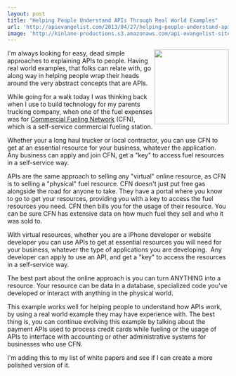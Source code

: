 ```yaml
---
layout: post
title: "Helping People Understand APIs Through Real World Examples"
url: 'http://apievangelist.com/2013/04/27/helping-people-understand-apis-through-real-world-examples/'
image: 'http://kinlane-productions.s3.amazonaws.com/api-evangelist-site/blog/commercial-fueling-network.jpg'
---
```


[<img class="c1" src="https://s3.amazonaws.com/kinlane-productions/api-evangelist/commercial-fueling-network/commercial-fueling-network.jpg" alt="" width="170" align="right" />][1]

I'm always looking for easy, dead simple approaches to explaining APIs to people. Having real world examples, that folks can relate with, go along way in helping people wrap their heads around the very abstract concepts that are APIs.

While going for a walk today I was thinking back when I use to build technology for my parents trucking company, when one of the fuel expenses was for [Commercial Fueling Network][1] (CFN), which is a self-service commercial fueling station.

Whether your a long haul trucker or local contractor, you can use CFN to get at an essential resource for your business, whatever the application. Any business can apply and join CFN, get a "key" to access fuel resources in a self-service way.

APIs are the same approach to selling any "virtual" online resource, as CFN is to selling a "physical" fuel resource. CFN doesn't just put free gas alongside the road for anyone to take. They have a portal where you know to go to get your resources, providing you with a key to access the fuel resources you need. CFN then bills you for the usage of their resource. You can be sure CFN has extensive data on how much fuel they sell and who it was sold to.

With virtual resources, whether you are a iPhone developer or website developer you can use APIs to get at essential resources you will need for your business, whatever the type of applications you are developing.  Any developer can apply to use an API, and get a "key" to access the resources in a self-service way.

The best part about the online approach is you can turn ANYTHING into a resource. Your resource can be data in a database, specialized code you've developed or interact with anything in the physical world.

This example works well for helping people to understand how APIs work, by using a real world example they may have experience with. The best thing is, you can continue evolving this example by talking about the payment APIs used to process credit cards while fueling or the usage of APIs to interface with accounting or other administrative systems for businesses who use CFN.

I'm adding this to my list of white papers and see if I can create a more polished version of it.

   [1]: http://www.cfnnet.com/
